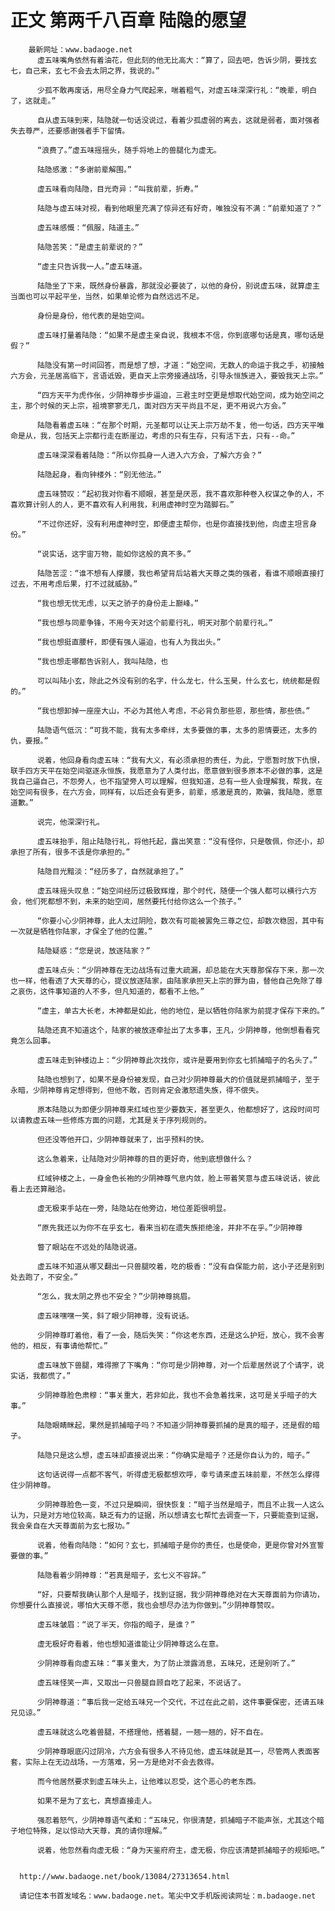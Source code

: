 # 正文 第两千八百章 陆隐的愿望
        最新网址：www.badaoge.net
          虚五味嘴角依然有着油花，但此刻的他无比高大：“算了，回去吧，告诉少阴，要找玄七，自己来，玄七不会去太阴之界，我说的。”
      
          少孤不敢再废话，用尽全身力气爬起来，喘着粗气，对虚五味深深行礼：“晚辈，明白了，这就走。”
      
          自从虚五味到来，陆隐就一句话没说过，看着少孤虚弱的离去，这就是弱者，面对强者失去尊严，还要感谢强者手下留情。
      
          “浪费了。”虚五味摇摇头，随手将地上的兽腿化为虚无。
      
          陆隐感激：“多谢前辈解围。”
      
          虚五味看向陆隐，目光奇异：“叫我前辈，折寿。”
      
          陆隐与虚五味对视，看到他眼里充满了惊异还有好奇，唯独没有不满：“前辈知道了？”
      
          虚五味感慨：“佩服，陆道主。”
      
          陆隐苦笑：“是虚主前辈说的？”
      
          “虚主只告诉我一人。”虚五味道。
      
          陆隐坐了下来，既然身份暴露，那就没必要装了，以他的身份，别说虚五味，就算虚主当面也可以平起平坐，当然，如果单论修为自然远远不足。
      
          身份是身份，他代表的是始空间。
      
          虚五味打量着陆隐：“如果不是虚主亲自说，我根本不信，你到底哪句话是真，哪句话是假？”
      
          陆隐没有第一时间回答，而是想了想，才道：“始空间，无数人的命运于我之手，初接触六方会，元圣居高临下，言语诋毁，更自天上宗旁接通战场，引导永恒族进入，要毁我天上宗。”
      
          “四方天平为虎作伥，少阴神尊步步逼迫，三君主时空更是想取代始空间，成为始空间之主，那个时候的天上宗，祖境寥寥无几，面对四方天平尚且不足，更不用说六方会。”
      
          陆隐看着虚五味：“在那个时期，元圣都可以让天上宗万劫不复，他一句话，四方天平唯命是从，我，包括天上宗都行走在断崖边，考虑的只有生存，只有活下去，只有--命。”
      
          虚五味深深看着陆隐：“所以你孤身一人进入六方会，了解六方会？”
      
          陆隐起身，看向钟楼外：“别无他法。”
      
          虚五味赞叹：“起初我对你看不顺眼，甚至是厌恶，我不喜欢那种卷入权谋之争的人，不喜欢算计别人的人，更不喜欢有人利用我，利用虚神时空为踏脚石。”
      
          “不过你还好，没有利用虚神时空，即便虚主帮你，也是你直接找到他，向虚主坦言身份。”
      
          “说实话，这宇宙万物，能如你这般的真不多。”
      
          陆隐苦涩：“谁不想有人撑腰，我也希望背后站着大天尊之类的强者，看谁不顺眼直接打过去，不用考虑后果，打不过就威胁。”
      
          “我也想无忧无虑，以天之骄子的身份走上巅峰。”
      
          “我也想与同辈争锋，不用今天对这个前辈行礼，明天对那个前辈行礼。”
      
          “我也想挺直腰杆，即便有强人逼迫，也有人为我出头。”
      
          “我也想走哪都告诉别人，我叫陆隐，也
      
          可以叫陆小玄，除此之外没有别的名字，什么龙七，什么玉昊，什么玄七，统统都是假的。”
      
          “我也想卸掉一座座大山，不必为其他人考虑，不必背负那些恩，那些情，那些债。”
      
          陆隐语气低沉：“可我不能，我有太多牵绊，太多要做的事，太多的恩情要还，太多的仇，要报。”
      
          说着，他回身看向虚五味：“我有大义，有必须承担的责任，为此，宁愿暂时放下仇恨，联手四方天平在始空间驱逐永恒族，我愿意为了人类付出，愿意做到很多原本不必做的事，这是我自己逼自己，不怨旁人，也不指望旁人可以理解，但我知道，总有一些人会理解我，帮我，在始空间有很多，在六方会，同样有，以后还会有更多，前辈，感激是真的，欺骗，我陆隐，愿意道歉。”
      
          说完，他深深行礼。
      
          虚五味抬手，阻止陆隐行礼，将他托起，露出笑意：“没有怪你，只是敬佩，你还小，却承担了所有，很多不该是你承担的。”
      
          陆隐目光黯淡：“经历多了，自然就承担了。”
      
          虚五味摇头叹息：“始空间经历过极致辉煌，那个时代，随便一个强人都可以横行六方会，他们死都想不到，未来的始空间，居然要托付给你这么一个孩子。”
      
          “你要小心少阴神尊，此人太过阴险，数次有可能被罢免三尊之位，却数次稳固，其中有一次就是牺牲你陆家，才保全了他的位置。”
      
          陆隐疑惑：“您是说，放逐陆家？”
      
          虚五味点头：“少阴神尊在无边战场有过重大疏漏，却总能在大天尊那保存下来，那一次也一样，他看透了大天尊的心，提议放逐陆家，由陆家承担天上宗的罪为由，替他自己免除了尊之哀伤，这件事知道的人不多，但凡知道的，都看不上他。”
      
          “虚主，单古大长老，木神都是如此，他的地位，是以牺牲你陆家为前提才保存下来的。”
      
          陆隐还真不知道这个，陆家的被放逐牵扯出了太多事，王凡，少阴神尊，他倒想看看究竟怎么回事。
      
          虚五味走到钟楼边上：“少阴神尊此次找你，或许是要用到你玄七抓捕暗子的名头了。”
      
          陆隐也想到了，如果不是身份被发现，自己对少阴神尊最大的价值就是抓捕暗子，至于永暗，少阴神尊肯定想得到，但他不敢，否则肯定会激怒遗失族，得不偿失。
      
          原本陆隐以为即便少阴神尊来红域也至少要数天，甚至更久，他都想好了，这段时间可以请教虚五味一些修炼方面的问题，尤其是关于序列规则的。
      
          但还没等他开口，少阴神尊就来了，出乎预料的快。
      
          这么急着来，让陆隐对少阴神尊的目的更好奇，他到底想做什么？
      
          红域钟楼之上，一身金色长袍的少阴神尊气息内敛，脸上带着笑意与虚五味说话，彼此看上去还算融洽。
      
          虚无极束手站在一旁，陆隐站在他旁边，地位差距很明显。
      
          “原先我还以为你不在乎玄七，看来当初在遗失族拒绝淦，并非不在乎。”少阴神尊
      
          瞥了眼站在不远处的陆隐说道。
      
          虚五味不知道从哪又翻出一只兽腿咬着，吃的极香：“没有自保能力前，这小子还是别到处去跑了，不安全。”
      
          “怎么，我太阴之界也不安全？”少阴神尊挑眉。
      
          虚五味嘿嘿一笑，斜了眼少阴神尊，没有说话。
      
          少阴神尊盯着他，看了一会，随后失笑：“你这老东西，还是这么护短，放心，我不会害他的，相反，有事请他帮忙。”
      
          虚五味放下兽腿，难得擦了下嘴角：“你可是少阴神尊，对一个后辈居然说了个请字，说实话，我都慌了。”
      
          少阴神尊脸色肃穆：“事关重大，若非如此，我也不会急着找来，这可是关乎暗子的大事。”
      
          陆隐眼睛眯起，果然是抓捕暗子吗？不知道少阴神尊要抓捕的是真的暗子，还是假的暗子。
      
          陆隐只是这么想，虚五味却直接说出来：“你确实是暗子？还是你自认为的，暗子。”
      
          这句话说得一点都不客气，听得虚无极都想欢呼，幸亏请来虚五味前辈，不然怎么撑得住少阴神尊。
      
          少阴神尊脸色一变，不过只是瞬间，很快恢复：“暗子当然是暗子，而且不止我一人这么认为，只是对方地位较高，缺乏有力的证据，所以想请玄七帮忙去调查一下，只要能查到证据，我会亲自在大天尊面前为玄七报功。”
      
          说着，他看向陆隐：“如何？玄七，抓捕暗子是你的责任，也是使命，更是你曾对外宣誓要做的事。”
      
          陆隐看着少阴神尊：“若真是暗子，玄七义不容辞。”
      
          “好，只要帮我确认那个人是暗子，找到证据，我少阴神尊绝对在大天尊面前为你请功，你想要什么直接说，哪怕大天尊不愿，我也会想尽办法为你做到。”少阴神尊赞叹。
      
          虚五味皱眉：“说了半天，你指的暗子，是谁？”
      
          虚无极好奇看着，他也想知道谁能让少阴神尊这么在意。
      
          少阴神尊看向虚五味：“事关重大，为了防止泄露消息，五味兄，还是别听了。”
      
          虚五味怪笑一声，又取出一只兽腿自顾自吃了起来，不说话了。
      
          少阴神尊道：“事后我一定给五味兄一个交代，不过在此之前，这件事要保密，还请五味兄见谅。”
      
          虚五味就这么吃着兽腿，不搭理他，搭着腿，一翘一翘的，好不自在。
      
          少阴神尊眼底闪过阴冷，六方会有很多人不待见他，虚五味就是其一，尽管两人表面客套，实际上在无边战场，一方落难，另一方是绝对不会去救得。
      
          而今他居然要求到虚五味头上，让他难以忍受，这个恶心的老东西。
      
          如果不是为了玄七，真想直接走人。
      
          强忍着怒气，少阴神尊语气柔和：“五味兄，你很清楚，抓捕暗子不能声张，尤其这个暗子地位特殊，足以惊动大天尊，真的请你理解。”
      
          说着，他忽然看向虚无极：“身为天鉴府府主，虚无极，你应该清楚抓捕暗子的规矩吧。”
      
      
      http://www.badaoge.net/book/13084/27313654.html
      
      请记住本书首发域名：www.badaoge.net。笔尖中文手机版阅读网址：m.badaoge.net